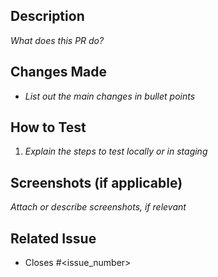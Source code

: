 ## Description
_What does this PR do?_

## Changes Made
- _List out the main changes in bullet points_

## How to Test
1. _Explain the steps to test locally or in staging_

## Screenshots (if applicable)
_Attach or describe screenshots, if relevant_

## Related Issue
- Closes #<issue_number>
